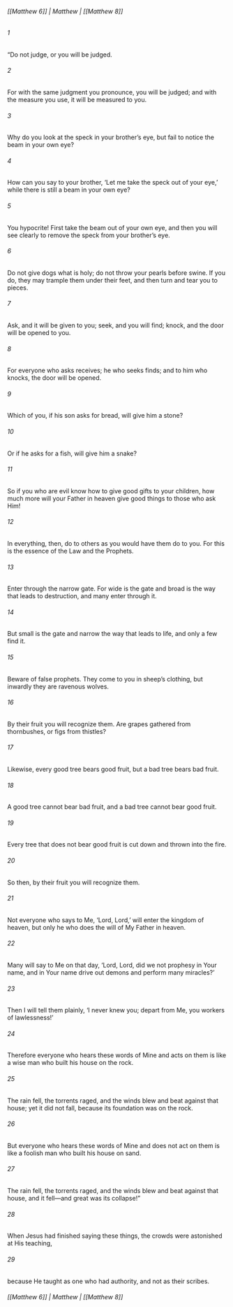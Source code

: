 ###### [[Matthew 6]] | Matthew | [[Matthew 8]]

###### 1
“Do not judge, or you will be judged.
###### 2
For with the same judgment you pronounce, you will be judged; and with the measure you use, it will be measured to you.
###### 3
Why do you look at the speck in your brother’s eye, but fail to notice the beam in your own eye?
###### 4
How can you say to your brother, ‘Let me take the speck out of your eye,’ while there is still a beam in your own eye?
###### 5
You hypocrite! First take the beam out of your own eye, and then you will see clearly to remove the speck from your brother’s eye.
###### 6
Do not give dogs what is holy; do not throw your pearls before swine. If you do, they may trample them under their feet, and then turn and tear you to pieces.
###### 7
Ask, and it will be given to you; seek, and you will find; knock, and the door will be opened to you.
###### 8
For everyone who asks receives; he who seeks finds; and to him who knocks, the door will be opened.
###### 9
Which of you, if his son asks for bread, will give him a stone?
###### 10
Or if he asks for a fish, will give him a snake?
###### 11
So if you who are evil know how to give good gifts to your children, how much more will your Father in heaven give good things to those who ask Him!
###### 12
In everything, then, do to others as you would have them do to you. For this is the essence of the Law and the Prophets.
###### 13
Enter through the narrow gate. For wide is the gate and broad is the way that leads to destruction, and many enter through it.
###### 14
But small is the gate and narrow the way that leads to life, and only a few find it.
###### 15
Beware of false prophets. They come to you in sheep’s clothing, but inwardly they are ravenous wolves.
###### 16
By their fruit you will recognize them. Are grapes gathered from thornbushes, or figs from thistles?
###### 17
Likewise, every good tree bears good fruit, but a bad tree bears bad fruit.
###### 18
A good tree cannot bear bad fruit, and a bad tree cannot bear good fruit.
###### 19
Every tree that does not bear good fruit is cut down and thrown into the fire.
###### 20
So then, by their fruit you will recognize them.
###### 21
Not everyone who says to Me, ‘Lord, Lord,’ will enter the kingdom of heaven, but only he who does the will of My Father in heaven.
###### 22
Many will say to Me on that day, ‘Lord, Lord, did we not prophesy in Your name, and in Your name drive out demons and perform many miracles?’
###### 23
Then I will tell them plainly, ‘I never knew you; depart from Me, you workers of lawlessness!’
###### 24
Therefore everyone who hears these words of Mine and acts on them is like a wise man who built his house on the rock.
###### 25
The rain fell, the torrents raged, and the winds blew and beat against that house; yet it did not fall, because its foundation was on the rock.
###### 26
But everyone who hears these words of Mine and does not act on them is like a foolish man who built his house on sand.
###### 27
The rain fell, the torrents raged, and the winds blew and beat against that house, and it fell—and great was its collapse!”
###### 28
When Jesus had finished saying these things, the crowds were astonished at His teaching,
###### 29
because He taught as one who had authority, and not as their scribes.

###### [[Matthew 6]] | Matthew | [[Matthew 8]]
